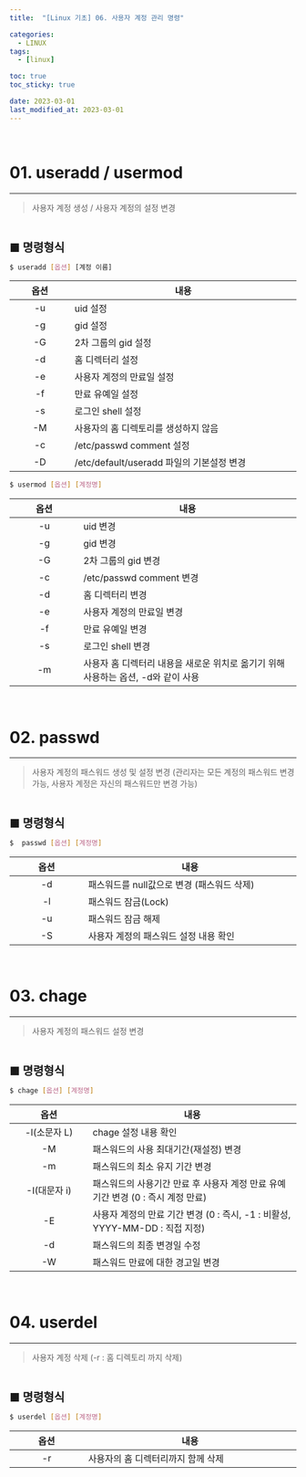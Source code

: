 ```yaml
---
title:  "[Linux 기초] 06. 사용자 계정 관리 명령" 

categories:
  - LINUX
tags:
  - [linux]

toc: true
toc_sticky: true

date: 2023-03-01
last_modified_at: 2023-03-01
---
```

<br>

# 01. useradd / usermod
---

<style>
table {
    font-size: 12pt;
}
table th:first-of-type {
    width: 5%;
}
table th:nth-of-type(2) {
    width: 15%;
}
table th:nth-of-type(3) {
    width: 50%;
}
table th:nth-of-type(4) {
    width: 30%;
}
big {
    font-size: 15pt;
}
</style>


> 사용자 계정 생성 / 사용자 계정의 설정 변경

<br>

<big> **■ 명령형식** </big>

```bash
$ useradd [옵션] [계정 이름]
```

|옵션|내용|
|:---:|---|
|-u|uid 설정|
|-g|gid 설정|
|-G|2차 그룹의 gid 설정|
|-d|홈 디렉터리 설정|
|-e|사용자 계정의 만료일 설정|
|-f|만료 유예일 설정|
|-s|로그인 shell 설정|
|-M|사용자의 홈 디렉토리를 생성하지 않음|
|-c|/etc/passwd comment 설정|
|-D|/etc/default/useradd 파일의 기본설정 변경|


```bash
$ usermod [옵션] [계정명]
```

|옵션|내용|
|:---:|---|
|-u|uid 변경|
|-g|gid 변경|
|-G|2차 그룹의 gid 변경|
|-c|/etc/passwd comment 변경|
|-d|홈 디렉터리 변경|
|-e|사용자 계정의 만료일 변경|
|-f|만료 유예일 변경|
|-s|로그인 shell 변경|
|-m|사용자 홈 디렉터리 내용을 새로운 위치로 옮기기 위해 사용하는 옵션, -d와 같이 사용|

<br>

# 02. passwd 
---

> 사용자 계정의 패스워드 생성 및 설정 변경 (관리자는 모든 계정의 패스워드 변경 가능, 사용자 계정은 자신의 패스워드만 변경 가능)

<br>

<big> **■ 명령형식** </big>

```bash
$  passwd [옵션] [계정명]
```

|옵션|내용|
|:---:|---|
|-d| 패스워드를 null값으로 변경 (패스워드 삭제)|
|-l| 패스워드 잠금(Lock)|
|-u| 패스워드 잠금 해제|
|-S| 사용자 계정의 패스워드 설정 내용 확인|

<br>

# 03. chage 
---

> 사용자 계정의 패스워드 설정 변경

<br>

<big> **■ 명령형식** </big>

```bash
$ chage [옵션] [계정명]
```

|옵션|내용|
|:---:|---|
|-l(소문자 L)| chage 설정 내용 확인|
|-M| 패스워드의 사용 최대기간(재설정) 변경|
|-m| 패스워드의 최소 유지 기간 변경|
|-I(대문자 i)| 패스워드의 사용기간 만료 후 사용자 계정 만료 유예기간 변경 (0 : 즉시 계정 만료)|
|-E| 사용자 계정의 만료 기간 변경 (0 : 즉시, -1 : 비활성, YYYY-MM-DD : 직접 지정)|
|-d| 패스워드의 최종 변경일 수정|
|-W| 패스워드 만료에 대한 경고일 변경|

<br>

# 04. userdel
---

> 사용자 계정 삭제 (-r : 홈 디렉토리 까지 삭제)

<br>

<big> **■ 명령형식** </big>

```bash
$ userdel [옵션] [계정명]
```

|옵션|내용|
|:---:|---|
|-r|사용자의 홈 디렉터리까지 함께 삭제|

<br>